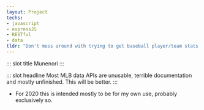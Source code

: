 ```yaml
---
layout: Project
techs:
- javascript
- expressJS
- RESTful
- data
tldr: "Don't mess around with trying to get baseball player/team stats elsewhere for your web app. This one works"
---
```


::: slot title
Munenori
:::

::: slot headline
Most MLB data APIs are unusable, terrible documentation and mostly unfinished. This will be better.
:::

- For 2020 this is intended mostly to be for my own use, probably exclusively so.